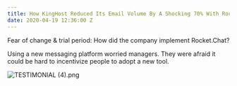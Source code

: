 ```yaml
---
title: How KingHost Reduced Its Email Volume By A Shocking 70% With Rocket.Chat
date: 2020-04-19 12:36:00 Z
---
```


Fear of change & trial period: How did the company implement Rocket.Chat?

Using a new messaging platform worried managers. They were afraid it could be hard to incentivize people to adopt a new tool.

![TESTIMONIAL (4).png](/uploads/TESTIMONIAL%20(4).png)